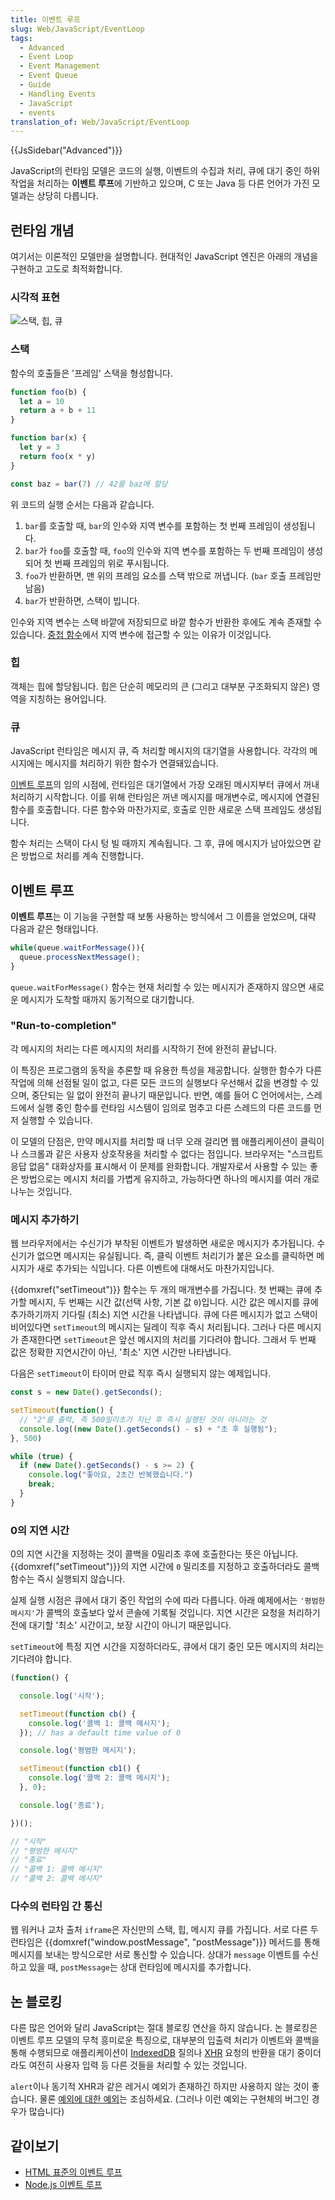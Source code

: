 ```yaml
---
title: 이벤트 루프
slug: Web/JavaScript/EventLoop
tags:
  - Advanced
  - Event Loop
  - Event Management
  - Event Queue
  - Guide
  - Handling Events
  - JavaScript
  - events
translation_of: Web/JavaScript/EventLoop
---
```

{{JsSidebar("Advanced")}}

JavaScript의 런타임 모델은 코드의 실행, 이벤트의 수집과 처리, 큐에 대기 중인 하위 작업을 처리하는 **이벤트 루프**에 기반하고 있으며, C 또는 Java 등 다른 언어가 가진 모델과는 상당히 다릅니다.

## 런타임 개념

여기서는 이론적인 모델만을 설명합니다. 현대적인 JavaScript 엔진은 아래의 개념을 구현하고 고도로 최적화합니다.

### 시각적 표현

![스택, 힙, 큐](the_javascript_runtime_environment_example.svg)

### 스택

함수의 호출들은 '프레임' 스택을 형성합니다.

```js
function foo(b) {
  let a = 10
  return a + b + 11
}

function bar(x) {
  let y = 3
  return foo(x * y)
}

const baz = bar(7) // 42를 baz에 할당
```

위 코드의 실행 순서는 다음과 같습니다.

1. `bar`를 호출할 때, `bar`의 인수와 지역 변수를 포함하는 첫 번째 프레임이 생성됩니다.
2. `bar`가 `foo`를 호출할 때, `foo`의 인수와 지역 변수를 포함하는 두 번째 프레임이 생성되어 첫 번째 프레임의 위로 푸시됩니다.
3. `foo`가 반환하면, 맨 위의 프레임 요소를 스택 밖으로 꺼냅니다. (`bar` 호출 프레임만 남음)
4. `bar`가 반환하면, 스택이 빕니다.

인수와 지역 변수는 스택 바깥에 저장되므로 바깥 함수가 반환한 후에도 계속 존재할 수 있습니다. [중첩 함수](/ko/docs/Web/JavaScript/Guide/Functions#중첩된_함수와_클로저)에서 지역 변수에 접근할 수 있는 이유가 이것입니다.

### 힙

객체는 힙에 할당됩니다. 힙은 단순히 메모리의 큰 (그리고 대부분 구조화되지 않은) 영역을 지칭하는 용어입니다.

### 큐

JavaScript 런타임은 메시지 큐, 즉 처리할 메시지의 대기열을 사용합니다. 각각의 메시지에는 메시지를 처리하기 위한 함수가 연결돼있습니다.

[이벤트 루프](#이벤트_루프)의 임의 시점에, 런타임은 대기열에서 가장 오래된 메시지부터 큐에서 꺼내 처리하기 시작합니다. 이를 위해 런타임은 꺼낸 메시지를 매개변수로, 메시지에 연결된 함수를 호출합니다. 다른 함수와 마찬가지로, 호출로 인한 새로운 스택 프레임도 생성됩니다.

함수 처리는 스택이 다시 텅 빌 때까지 계속됩니다. 그 후, 큐에 메시지가 남아있으면 같은 방법으로 처리를 계속 진행합니다.

## 이벤트 루프

**이벤트 루프**는 이 기능을 구현할 때 보통 사용하는 방식에서 그 이름을 얻었으며, 대략 다음과 같은 형태입니다.

```js
while(queue.waitForMessage()){
  queue.processNextMessage();
}
```

`queue.waitForMessage()` 함수는 현재 처리할 수 있는 메시지가 존재하지 않으면 새로운 메시지가 도착할 때까지 동기적으로 대기합니다.

### "Run-to-completion"

각 메시지의 처리는 다른 메시지의 처리를 시작하기 전에 완전히 끝납니다.

이 특징은 프로그램의 동작을 추론할 때 유용한 특성을 제공합니다. 실행한 함수가 다른 작업에 의해 선점될 일이 없고, 다른 모든 코드의 실행보다 우선해서 값을 변경할 수 있으며, 중단되는 일 없이 완전히 끝나기 때문입니다. 반면, 예를 들어 C 언어에서는, 스레드에서 실행 중인 함수를 런타임 시스템이 임의로 멈추고 다른 스레드의 다른 코드를 먼저 실행할 수 있습니다.

이 모델의 단점은, 만약 메시지를 처리할 때 너무 오래 걸리면 웹 애플리케이션이 클릭이나 스크롤과 같은 사용자 상호작용을 처리할 수 없다는 점입니다. 브라우저는 "스크립트 응답 없음" 대화상자를 표시해서 이 문제를 완화합니다. 개발자로서 사용할 수 있는 좋은 방법으로는 메시지 처리를 가볍게 유지하고, 가능하다면 하나의 메시지를 여러 개로 나누는 것입니다.

### 메시지 추가하기

웹 브라우저에서는 수신기가 부착된 이벤트가 발생하면 새로운 메시지가 추가됩니다. 수신기가 없으면 메시지는 유실됩니다. 즉, 클릭 이벤트 처리기가 붙은 요소를 클릭하면 메시지가 새로 추가되는 식입니다. 다른 이벤트에 대해서도 마찬가지입니다. 

{{domxref("setTimeout")}} 함수는 두 개의 매개변수를 가집니다. 첫 번째는 큐에 추가할 메시지, 두 번째는 시간 값(선택 사항, 기본 값 `0`)입니다. 시간 값은 메시지를 큐에 추가하기까지 기다릴 (최소) 지연 시간을 나타냅니다. 큐에 다른 메시지가 없고 스택이 비어있다면 `setTimeout`의 메시지는 딜레이 직후 즉시 처리됩니다. 그러나 다른 메시지가 존재한다면 `setTimeout`은 앞선 메시지의 처리를 기다려야 합니다. 그래서 두 번째 값은 정확한 지연시간이 아닌, '최소' 지연 시간만 나타냅니다.

다음은 `setTimeout`이 타이머 만료 직후 즉시 실행되지 않는 예제입니다.

```js
const s = new Date().getSeconds();

setTimeout(function() {
  // "2"를 출력, 즉 500밀리초가 지난 후 즉시 실행된 것이 아니라는 것
  console.log((new Date().getSeconds() - s) + "초 후 실행됨");
}, 500)

while (true) {
  if (new Date().getSeconds() - s >= 2) {
    console.log("좋아요, 2초간 반복했습니다.")
    break;
  }
}
```

### 0의 지연 시간

0의 지연 시간을 지정하는 것이 콜백을 0밀리초 후에 호출한다는 뜻은 아닙니다. {{domxref("setTimeout")}}의 지연 시간에 `0` 밀리초를 지정하고 호출하더라도 콜백 함수는 즉시 실행되지 않습니다.

실제 실행 시점은 큐에서 대기 중인 작업의 수에 따라 다릅니다. 아래 예제에서는 `'평범한 메시지'`가 콜백의 호출보다 앞서 콘솔에 기록될 것입니다. 지연 시간은 요청을 처리하기 전에 대기할 '최소' 시간이고, 보장 시간이 아니기 때문입니다.

`setTimeout`에 특정 지연 시간을 지정하더라도, 큐에서 대기 중인 모든 메시지의 처리는 기다려야 합니다.

```js
(function() {

  console.log('시작');

  setTimeout(function cb() {
    console.log('콜백 1: 콜백 메시지');
  }); // has a default time value of 0

  console.log('평범한 메시지');

  setTimeout(function cb1() {
    console.log('콜백 2: 콜백 메시지');
  }, 0);

  console.log('종료');

})();

// "시작"
// "평범한 메시지"
// "종료"
// "콜백 1: 콜백 메시지"
// "콜백 2: 콜백 메시지"
```

### 다수의 런타임 간 통신

웹 워커나 교차 출처 `iframe`은 자신만의 스택, 힙, 메시지 큐를 가집니다. 서로 다른 두 런타임은 {{domxref("window.postMessage", "postMessage")}} 메서드를 통해 메시지를 보내는 방식으로만 서로 통신할 수 있습니다. 상대가 `message` 이벤트를 수신하고 있을 때, `postMessage`는 상대 런타임에 메시지를 추가합니다.

## 논 블로킹

다른 많은 언어와 달리 JavaScript는 절대 블로킹 연산을 하지 않습니다. 논 블로킹은 이벤트 루프 모델의 무척 흥미로운 특징으로, 대부분의 입출력 처리가 이벤트와 콜백을 통해 수행되므로 애플리케이션이 [IndexedDB](/ko/docs/Web/API/IndexedDB_API) 질의나 [XHR](/ko/docs/Web/API/XMLHttpRequest) 요청의 반환을 대기 중이더라도 여전히 사용자 입력 등 다른 것들을 처리할 수 있는 것입니다.

`alert`이나 동기적 XHR과 같은 레거시 예외가 존재하긴 하지만 사용하지 않는 것이 좋습니다. 물론 [예외에 대한 예외](https://stackoverflow.com/questions/2734025/is-javascript-guaranteed-to-be-single-threaded/2734311#2734311)는 조심하세요. (그러나 이런 예외는 구현체의 버그인 경우가 많습니다)

## 같이보기

- [HTML 표준의 이벤트 루프](https://html.spec.whatwg.org/multipage/webappapis.html#event-loops)
- [Node.js 이벤트 루프](https://nodejs.org/en/docs/guides/event-loop-timers-and-nexttick/#what-is-the-event-loop)
